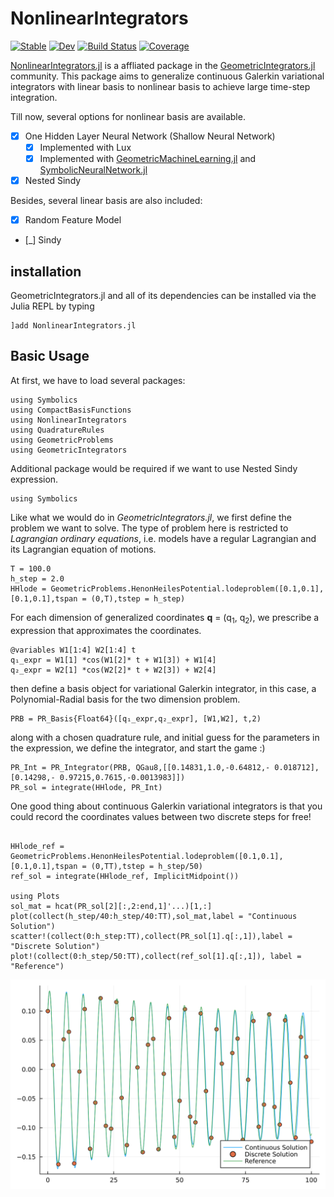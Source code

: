 # NonlinearIntegrators

[![Stable](https://img.shields.io/badge/docs-stable-blue.svg)](https://JuliaGNI.github.io/NonlinearIntegrators.jl/stable/)
[![Dev](https://img.shields.io/badge/docs-dev-blue.svg)](https://JuliaGNI.github.io/NonlinearIntegrators.jl/dev/)
[![Build Status](https://github.com/JuliaGNI/NonlinearIntegrators.jl/actions/workflows/CI.yml/badge.svg?branch=main)](https://github.com/JuliaGNI/NonlinearIntegrators.jl/actions/workflows/CI.yml?query=branch%3Amain)
[![Coverage](https://codecov.io/gh/JuliaGNI/NonlinearIntegrators.jl/branch/main/graph/badge.svg)](https://codecov.io/gh/JuliaGNI/NonlinearIntegrators.jl)
<!-- 
[![PkgEval](https://JuliaCI.github.io/NanosoldierReports/pkgeval_badges/N/NonlinearIntegrators.svg)](https://JuliaCI.github.io/NanosoldierReports/pkgeval_badges/N/NonlinearIntegrators.html) -->


[NonlinearIntegrators.jl](https://github.com/JuliaGNI/NonlinearIntegrators.jl) is a affliated package in the [GeometricIntegrators.jl](https://github.com/JuliaGNI/GeometricIntegrators.jl) community. This package aims to generalize continuous Galerkin variational integrators with linear basis to nonlinear basis to achieve large time-step integration.

Till now, several options for nonlinear basis are available.

- [x] One Hidden Layer Neural Network (Shallow Neural Network)
    - [x] Implemented with Lux
    - [x] Implemented with [GeometricMachineLearning.jl](https://github.com/JuliaGNI/GeometricMachineLearning.jl) and [SymbolicNeuralNetwork.jl](https://juliagni.github.io/SymbolicNeuralNetworks.jl)
- [x] Nested Sindy

Besides, several linear basis are also included:

- [x] Random Feature Model
- [_] Sindy


## installation
GeometricIntegrators.jl and all of its dependencies can be installed via the Julia REPL by typing
```
]add NonlinearIntegrators.jl
```

## Basic Usage
At first, we have to load several packages:
```
using Symbolics
using CompactBasisFunctions
using NonlinearIntegrators
using QuadratureRules
using GeometricProblems
using GeometricIntegrators
```
Additional package would be required if we want to use Nested Sindy expression.
```
using Symbolics
```
Like what we would do in *GeometricIntegrators.jl*, we first define the problem we want to solve. The type of problem here is restricted to _Lagrangian ordinary equations_, i.e. models have a regular Lagrangian and its Lagrangian equation of motions.

```
T = 100.0
h_step = 2.0
HHlode = GeometricProblems.HenonHeilesPotential.lodeproblem([0.1,0.1],[0.1,0.1],tspan = (0,T),tstep = h_step)
```

For each dimension of generalized coordinates __q__ = (q<sub>1</sub>, q<sub>2</sub>), we prescribe a expression that approximates the coordinates.
```
@variables W1[1:4] W2[1:4] t
q₁_expr = W1[1] *cos(W1[2]* t + W1[3]) + W1[4]
q₂_expr = W2[1] *cos(W2[2]* t + W2[3]) + W2[4]
```
then define a basis object for variational Galerkin integrator, in this case, a Polynomial-Radial basis for the two dimension problem.
```
PRB = PR_Basis{Float64}([q₁_expr,q₂_expr], [W1,W2], t,2)
```
along with a chosen quadrature rule, and initial guess for the parameters in the expression, we define the integrator, and start the game :)

```
PR_Int = PR_Integrator(PRB, QGau8,[[0.14831,1.0,-0.64812,- 0.018712],[0.14298,- 0.97215,0.7615,-0.0013983]]) 
PR_sol = integrate(HHlode, PR_Int)
```

One good thing about continuous Galerkin variational integrators is that you could record the coordinates values between two discrete steps for free!
```

HHlode_ref = GeometricProblems.HenonHeilesPotential.lodeproblem([0.1,0.1],[0.1,0.1],tspan = (0,TT),tstep = h_step/50)
ref_sol = integrate(HHlode_ref, ImplicitMidpoint())

using Plots
sol_mat = hcat(PR_sol[2][:,2:end,1]'...)[1,:]
plot(collect(h_step/40:h_step/40:TT),sol_mat,label = "Continuous Solution")
scatter!(collect(0:h_step:TT),collect(PR_sol[1].q[:,1]),label = "Discrete Solution")
plot!(collect(0:h_step/50:TT),collect(ref_sol[1].q[:,1]), label = "Reference")
```

![HenonHeilies](docs/src/figures/HHh2ref.svg)
